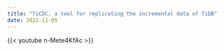 ```yaml
---
title: "TiCDC, a tool for replicating the incremental data of TiDB"
date: 2022-11-05
---
```


{{< youtube n-Mete4KfAc >}}
